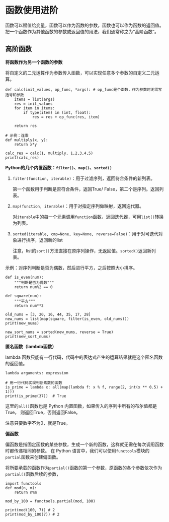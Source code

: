 # 函数使用进阶

函数可以赋值给变量，函数可以作为函数的参数，函数也可以作为函数的返回值。
把一个函数作为其他函数的参数或返回值的用法，我们通常称之为“高阶函数”。

## 高阶函数

**将函数作为另一个函数的参数**

将自定义的二元运算作为参数传入函数，可以实现任意多个参数的自定义二元运算。

```
def calc(init_values, op_func, *args): # op_func是个函数，作为参数时无需写括号和参数
    items = list(args)
    res = init_values
    for item in items:
        if type(item) in (int, float):
            res = res + op_func(res, item)
            
    return res

# 示例：连乘
def multiply(x, y):
    return x*y

calc_res = calc(1, multiply, 1,2,3,4,5)
print(calc_res)
```

**Python的几个内置函数：`filter()`、`map()`、`sorted()`**

1. `filter(function, iterable)`：用于过滤序列，返回符合条件的新列表。

   第一个函数用于判断是否符合条件，返回True/ False，第二个是序列。返回列表。

2. `map(function, iterable)`：用于对指定序列做映射，返回迭代器。

   对`iterable`中的每一个元素调用`function`函数，返回迭代器，可用`list()`转换为列表。

3. `sorted(iterable, cmp=None, key=None, reverse=False)`：用于对可迭代对象进行排序，返回新的list

   注意，list的`sort()`方法直接在原序列操作，无返回值。`sorted()`返回新列表。

示例：对序列判断是否为偶数，然后进行平方，之后按照大小排序。

```
def is_even(num):
    """判断是否为偶数"""
    return num%2 == 0

def square(num):
    """平方"""
    return num**2

old_nums = [3, 20, 16, 44, 35, 17, 28]
new_nums = list(map(square, filter(is_even, old_nums)))
print(new_nums)

new_sort_nums = sorted(new_nums, reverse = True)
print(new_sort_nums)
```

**匿名函数（lambda函数）**

lambda 函数只能有一行代码，代码中的表达式产生的运算结果就是这个匿名函数的返回值。

`lambda arguments: expression`

```
# 用一行代码实现判断素数的函数
is_prime = lambda x: all(map(lambda f: x % f, range(2, int(x ** 0.5) + 1)))
print(is_prime(37))  # True
```

这里的`all()`函数也是 Python 内置函数，如果传入的序列中所有的布尔值都是True，
则返回True，否则返回False。

注意只要数字不为0，就是True。

**偏函数**

偏函数是指固定函数的某些参数，生成一个新的函数，这样就无需在每次调用函数时都传递相同的参数。
在 Python 语言中，我们可以使用`functools`模块的`partial`函数来创建偏函数。

将所要承载的函数作为`partial()`函数的第一个参数，原函数的各个参数依次作为`partial()`函数后续的参数，

```
import functools
def mod(n, m):
    return n%m

mod_by_100 = functools.partial(mod, 100)

print(mod(100, 7)) # 2
print(mod_by_100(7)) # 2
```


